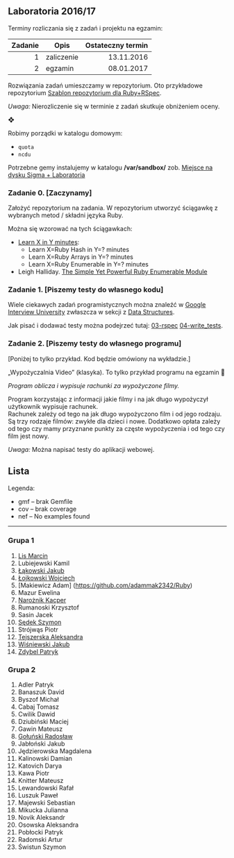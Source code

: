 ## Laboratoria  2016/17

Terminy rozliczania się z zadań i projektu na egzamin:

| Zadanie | Opis       | Ostateczny termin |
|--------:|----------- |------------------:|
| 1       | zaliczenie | 13.11.2016        |
| 2       | egzamin    | 08.01.2017        |

Rozwiązania zadań umieszczamy w repozytorium. Oto przykładowe repozytorium
[Szablon repozytorium dla Ruby+RSpec](https://github.com/egzamin/solutions-tar).

*Uwaga:*  Nierozliczenie się w terminie z zadań skutkuje obniżeniem oceny.

❖

Robimy porządki w katalogu domowym:

* `quota`
* `ncdu`

Potrzebne gemy instalujemy w katalogu **/var/sandbox/**  zob.
[Miejsce na dysku Sigma + Laboratoria](https://inf.ug.edu.pl/aktualizacje-serwera-sigma)

<!--
Może się przydać:

* [transfer.sh](https://transfer.sh/) –
  share your files

```sh
transfer() {
  curl --upload-file $1 https://transfer.sh/$(basename $1);
}
alias transfer=transfer
```
-->

### Zadanie 0. [Zaczynamy]

Założyć repozytorium na zadania. W repozytorium utworzyć ściągawkę
z wybranych metod / składni języka Ruby.

Można się wzorować na tych ściągawkach:

* [Learn X in Y minutes](http://learnxinyminutes.com/docs/ruby/):
  * Learn X=Ruby Hash in Y=? minutes
  * Learn X=Ruby Arrays in Y=? minutes
  * Learn X=Ruby Enumerable in Y=? minutes
* Leigh Halliday.
  [The Simple Yet Powerful Ruby Enumerable Module](https://blog.codeship.com/the-enumerable-module/)


### Zadanie 1. [Piszemy testy do własnego kodu]

Wiele ciekawych zadań programistycznych można znaleźć w [Google Interview University](https://github.com/jwasham/google-interview-university)  zwłaszcza w sekcji z [Data Structures](https://github.com/jwasham/google-interview-university#data-structures).

Jak pisać i dodawać testy można podejrzeć tutaj:
[03-rspec](labs/03-rspec/)  [04-write_tests](labs/04-write_tests/).


<!--
### 3. Doubles  mocks & stubs

> Integration tests tell **what**’s not working. But they are of no use in<br>
> **guessing where** the problem could be.<br>
> Unit tests are the sole tests that tell you **where** exactly the bug<br>
> is. To draw this information  they must run the method in a mocked<br>
> environment  where all other dependencies are supposed to correctly work.<br>
> <br>
> [What is the difference between integration and unit tests?](http://stackoverflow.com/questions/10752/what-is-the-difference-between-integration-and-unit-tests)

Testy piszemy do swojego kodu  jeśli ma to sens  lub do tego kodu
[06-integration_tests](https://github.com/egzamin/tar/tree/master/labs/06-integration_tests).
W testach jednostkowych użyć doubles/mocków/stubów.
-->

### Zadanie 2. [Piszemy testy do własnego programu]

[Poniżej to tylko przykład. Kod będzie omówiony na wykładzie.]

„Wypożyczalnia Video” (klasyka). To tylko przykład programu na egzamin :sparkling_heart:

*Program oblicza i wypisuje rachunki za wypożyczone filmy.*

Program korzystając z informacji jakie filmy i na jak długo
wypożyczył użytkownik wypisuje rachunek.<br>
Rachunek zależy od tego na jak długo wypożyczono film
i od jego rodzaju. Są trzy rodzaje filmów: zwykłe  dla dzieci
i nowe. Dodatkowo  opłata zależy od tego czy mamy przyznane
punkty za częste wypożyczenia i od tego czy film jest nowy.

*Uwaga:*  Można napisać testy do aplikacji webowej.


## Lista

Legenda:

* gmf – brak Gemfile
* cov – brak coverage
* nef – No examples found

----

### Grupa 1

1. [Lis Marcin](https://github.com/marcinlis0)
1. Lubiejewski Kamil
1. [Łąkowski Jakub](https://github.com/kubalakowski)
1. [Łojkowski Wojciech](https://github.com/wlojkowski/)
1. [Makiewicz Adam] (https://github.com/adammak2342/Ruby)
1. Mazur Ewelina
1. [Narożnik Kacper](https://github.com/knaroznik)
1. Rumanoski Krzysztof
1. Sasin Jacek
1. [Sędek Szymon](https://github.com/GSun12)
1. Strójwąs Piotr
1. [Tejszerska Aleksandra](https://github.com/atejszerska)
1. [Wiśniewski Jakub](https://github.com/jawisniewski)
1. [Zdybel Patryk](https://github.com/DyuQ)


### Grupa 2

1. Adler Patryk
1. Banaszuk David
1. Byszof Michał
1. Cabaj Tomasz
1. Cwilik Dawid
1. Dziubiński Maciej
1. Gawin Mateusz
1. [Gołuński Radosław](https://github.com/RGolun)
1. Jabłoński Jakub
1. Jędzierowska Magdalena
1. Kalinowski Damian
1. Katovich Darya
1. Kawa Piotr
1. Knitter Mateusz
1. Lewandowski Rafał
1. Luszuk Paweł
1. Majewski Sebastian
1. Mikucka Julianna
1. Novik Aleksandr
1. Osowska Aleksandra
1. Pobłocki Patryk
1. Radomski Artur
1. Świstun Szymon
